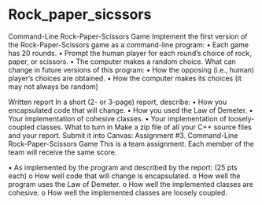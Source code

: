 # Rock_paper_sicssors

Command-Line Rock-Paper-Scissors Game
Implement the first version of the Rock-Paper-Scissors game as a command-line
program:
• Each game has 20 rounds.
• Prompt the human player for each round’s choice of rock, paper, or scissors.
• The computer makes a random choice.
What can change in future versions of this program:
• How the opposing (i.e., human) player’s choices are obtained.
• How the computer makes its choices (it may not always be random)

Written report
In a short (2- or 3-page) report, describe:
• How you encapsulated code that will change.
• How you used the Law of Demeter.
• Your implementation of cohesive classes.
• Your implementation of loosely-coupled classes.
What to turn in
Make a zip file of all your C++ source files and your report. Submit it into Canvas:
Assignment #3. Command-Line Rock-Paper-Scissors Game
This is a team assignment. Each member of the team will receive the same score.

• As implemented by the program and described by the report: (25 pts each)
o How well code that will change is encapsulated.
o How well the program uses the Law of Demeter.
o How well the implemented classes are cohesive.
o How well the implemented classes are loosely coupled.

